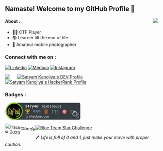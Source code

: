 ## Namaste! Welcome to my GitHub Profile 🙏 

<img src="https://github-readme-stats.vercel.app/api?username=547y4m&show_icons=true&hide_border=true" align="right">


#### About :

- 👨‍💻 CTF Player </br>
- 📚 Learner till the end of life
- 📸 Amateur mobile photographer

 
### Connect with me on :

[<img src="https://camo.githubusercontent.com/6dc9828248fb64760c234f5b24c275a4912e9bb546c281d0c8e67cecb3381669/68747470733a2f2f696d672e736869656c64732e696f2f62616467652f2d4c696e6b6564496e2d626c75653f7374796c653d666c6174266c6f676f3d4c696e6b6564696e266c6f676f436f6c6f723d7768697465" alt="Linkedin" data-canonical-src="https://img.shields.io/badge/-LinkedIn-blue?style=flat&amp;logo=Linkedin&amp;logoColor=white" style="max-width:100%;">](https://www.linkedin.com/in/satyam-kanojiya)
[<img src="https://camo.githubusercontent.com/79687b17ae25c4b4dc4141f187f1fbad2efbe1bd9a48ce11a7fe8cb573b6971f/68747470733a2f2f696d672e736869656c64732e696f2f62616467652f2d4d656469756d2d3033613537613f7374796c653d666c61742d737175617265266c6162656c436f6c6f723d303030303030266c6f676f3d4d656469756d266c696e6b3d68747470733a2f2f6d656469756d2e636f6d2f406a6f626f776f6e7562692f" alt="Medium" data-canonical-src="https://img.shields.io/badge/-Medium-03a57a?style=flat-square&amp;labelColor=000000&amp;logo=Medium&amp;link=https://medium.com/@jobowonubi/" style="max-width:100%;">](https://medium.com/@satyam29k)
[<img src="https://camo.githubusercontent.com/fb9dce7e587c033b550a94d232d2957b372e916bc6c5788d58a3a078e2b2ef6e/68747470733a2f2f696d672e736869656c64732e696f2f62616467652f2d496e7374616772616d2d6331333538343f7374796c653d666c6174266c6162656c436f6c6f723d633133353834266c6f676f3d696e7374616772616d266c6f676f436f6c6f723d7768697465" alt="Instagram" data-canonical-src="https://img.shields.io/badge/-Instagram-c13584?style=flat&amp;labelColor=c13584&amp;logo=instagram&amp;logoColor=white" style="max-width:100%;">](https://www.instagram.com/_wand3r3rs_/)
 
[<img align="left" width="40px" src="https://www.flaticon.com/svg/static/icons/svg/174/174872.svg">](https://open.spotify.com/playlist/0JQDJe3ROTbmC0k3ZIIDgH?si=LyT4LAbFSsuC89yNxuFgcA)
[<img src="https://d2fltix0v2e0sb.cloudfront.net/dev-badge.svg" alt="Satyam Kanojiya's DEV Profile" height="40" width="40">](https://dev.to/547y4m) 
[<img src="https://media-exp1.licdn.com/dms/image/C4D0BAQFjiWOgmSVg3g/company-logo_200_200/0?e=2159024400&v=beta&t=6ylX0XZI4-3_aX5nXpNANj-RuurjOTC-WQMo23zZB58" alt="Satyam Kanojiya's HackerRank Profile" height="40" width="40">](https://www.hackerrank.com/547y4m)

### Badges :
[<img src="https://github.com/547y4m/547y4m/blob/main/547y4m.png" width="250">](https://tryhackme.com/p/547y4m)

[<img align="left" width="100" src="https://res.cloudinary.com/practicaldev/image/fetch/s--ajGtUgSU--/c_limit,f_auto,fl_progressive,q_80,w_180/https://dev-to-uploads.s3.amazonaws.com/uploads/badge/badge_image/80/hacktoberfest2020-badge_2.png" alt="Hacktoberfest 2020" class="mx-auto max-w-75 h-auto align-middle" style="transform: rotate(6deg);">](https://dev.to/547y4m)

[<img class="cr-badges-full-badge__img" src="https://images.youracclaim.com/size/680x680/images/791c58ae-ff7f-4ea9-8dfc-c63ac27a08bc/final_blue_team_star_challenge.png" alt="Blue Team Star Challenge" width="110">](https://www.youracclaim.com/badges/31e1cf15-598c-4a75-a2f6-714c77a2e1ba/public_url)

🖊 *Life is full of 0 and 1, just make your move with proper caution.*

 
<!--![YOURNAME github stats](https://github-readme-stats.vercel.app/api?username=547y4m&show_icons=true&hide_border=true) 


<!--
**547y4m/547y4m** is a ✨ _special_ ✨ repository because its `README.md` (this file) appears on your GitHub profile.

Here are some ideas to get you started:

- 🔭 I’m currently working on ...
- 🌱 I’m currently learning ...
- 👯 I’m looking to collaborate on ...
- 🤔 I’m looking for help with ...
- 💬 Ask me about ...
- 📫 How to reach me: ...
- 😄 Pronouns: ...
- ⚡ Fun fact: ...
-->

